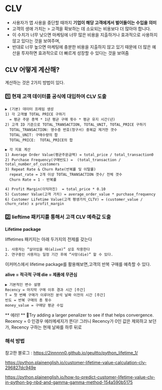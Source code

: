 # CLV

- 사용자가 앱 사용을 중단할 때까지 **기업이 해당 고객에게서 벌어들이는 수입을 의미**
- 고객의 생애 가치는 > 고객을 확보하는 데 소요되는 비용보다 더 많아야 합니다. 
- 이 수치가 너무 낮으면 마케팅에 너무 많은 비용을 지출하거나 효과적으로 사용하지 않고 있다는 것을 보여주며, 
- 반대로 너무 높으면 마케팅에 충분한 비용을 지출하지 않고 있기 때문에 더 많은 예산을 투자하면 효과적으로 더 빠르게 성장할 수 있다는 것을 보여줌


## CLV 어떻게 계산해?

계산하는 것은 2가지 방법이 있다.


  
### 1️⃣ 현재 고객 데이터를 공식에 대입하여 CLV 도출 
    
    ▶️ (기본) 데이터 프레임 생성
    1) 각 고객별 TOTAL PRICE 구하기 
      = 평균 주문 총액 * 1년 평균 구매 횟수 * 평균 유지 시간(년)
    2) 고객 ID 기준으로 TOTAL_TRANSACTION, TOTAL_UNIT, TOTAL_PRICE 구하기
      TOTAL_TRANSACTION: 영수증 번호(청구서) 중복값 제거한 갯수 
      TOTAL_UNIT: 구매수량의 합
      TOTAL_PRICE:  TOTAL_PRICE의 합 

    ▶️ 각 지표 계산
    1) Average Order Value(평균주문금액) = total_price / total_transaction0
    2) Purchase Frequency(구매빈도) =  (total_transaction / total_number_of_customers
    3) Repeat Rate & Churn Rate(반복률 및 이탈률)
      repeat_rate = 2개 이상 TOTAL_TRANSACTION 갯수/ 전체 갯수
      Churn Rate = 1 - 반복률

    4) Profit Margin(이익마진)  = total_price * 0.10
    5) Customer Value(고객 가치) = average_order_value * purchase_frequency
    6) Customer Lifetime Value(고객 평생가치_CLTV) = (customer_value / churn_rate) x profit_margin



### 2️⃣ lieftime 패키지를 통해서 고객 CLV 예측값 도출 
**Lifetime package**

liffetimes 패키지는 아래 두가지의 전제를 갖는다

    1. 사용자는 “살아있을 때(alive)” 상호 작용한다
    2. 연구중인 사용자는 일정 기간 후에 “사망(die)” 할 수 있다.

이커머스에서 lifetime package를 활용해보면,고객의 반복 구매를 예측할 수 있다.

**alive = 적극적 구매
die = 제품에 무관심**


    ▶️ 기본적인 변수 설명
    Recency = 마지막 구매 이후 경과 시간 [주간]
    T = 첫 번째 구매가 이루어진 분석 날짜 이전의 시간 [주간]
    빈도 = 반복 구매의 총 횟수
    money_value = 구매당 평균 수입

** 에러! **
📝Try adding a larger penalizer to see if that helps convergence.
Recency = 0 인경우 에러메세지가 뜬다!
그러니 Recency가 0인 값은 제외하고 보던가, Recency 구하는 현재 날짜를 하루 뒤로 

### 해석 방법


참고한 블로그 : https://2innnnn0.github.io/geultto/python_lifetime_1/

https://python.plainenglish.io/customer-lifetime-value-calculation-clv-296827dc949e

https://python.plainenglish.io/how-to-predict-customer-lifetime-value-clv-in-python-bg-nbd-and-gamma-gamma-method-154a590b5175
